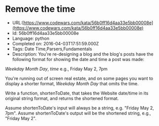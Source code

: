 # Remove the time

 - URL:[https://www.codewars.com/kata/56b0ff16d4aa33e5bb00008e](https://www.codewars.com/kata/56b0ff16d4aa33e5bb00008e)
 - Id: 56b0ff16d4aa33e5bb00008e
 - Language: python
 - Completed on: 2016-04-03T17:51:59.000Z
 - Tags: Date Time,Parsers,Fundamentals
 - Description:
You're re-designing a blog and the blog's posts have the following format for showing the date and time a post was made: 

*Weekday* *Month* *Day*, *time*
e.g., 
Friday May 2, 7pm

You're running out of screen real estate, and on some pages you want to display a shorter format, *Weekday* *Month* *Day* that omits the time.

Write a function, shortenToDate, that takes the Website date/time in its original string format, and returns the shortened format.

Assume shortenToDate's input will always be a string, e.g. "Friday May 2, 7pm". Assume shortenToDate's output will be the shortened string, e.g., "Friday May 2".

